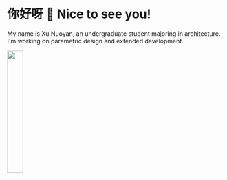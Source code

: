 <h1>你好呀 👋 Nice to see you!</h1>

My name is Xu Nuoyan, an undergraduate student majoring in architecture.</br>
I'm working on parametric design and extended development.</br>

<picture>
    <source media="(prefers-color-scheme: dark)" srcset="https://github-readme-stats.vercel.app/api/top-langs/?username=wunuoo&hide=Mathematica&theme=noctis_minimus">
    <img align="left" width="27%" src="https://github-readme-stats.vercel.app/api/top-langs/?username=wunuoo&hide=Mathematica&theme=graywhite">
</picture>

<!--
**wunuoo/wunuoo** is a ✨ _special_ ✨ repository because its `README.md` (this file) appears on your GitHub profile.

Here are some ideas to get you started:

- 🔭 I’m currently working on ...
- 🌱 I’m currently learning ...
- 👯 I’m looking to collaborate on ...
- 🤔 I’m looking for help with ...
- 💬 Ask me about ...
- 📫 How to reach me: ...
- 😄 Pronouns: ...
- ⚡ Fun fact: ...
-->
